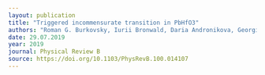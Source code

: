 ```yaml
---
layout: publication
title: "Triggered incommensurate transition in PbHfO3"
authors: "Roman G. Burkovsky, Iurii Bronwald, Daria Andronikova, Georgiy Lityagin, Julita Piecha, Sofia-Michaela Souliou, Andrzej Majchrowski, Alexey Filimonov, Andrey Rudskoy, Krystian Roleder, Alexei Bosak, and Alexander Tagantsev"
date: 29.07.2019
year: 2019
journal: Physical Review B
source: https://doi.org/10.1103/PhysRevB.100.014107
---
```

